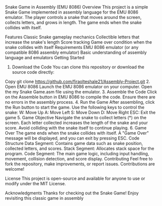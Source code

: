 Snake Game in Assembly (EMU 8086)
Overview
This project is a simple Snake Game implemented in assembly language for the EMU 8086 emulator. The player controls a snake that moves around the screen, collects letters, and grows in length. The game ends when the snake collides with itself.

Features
Classic Snake gameplay mechanics
Collectible letters that increase the snake's length
Score tracking
Game over condition when the snake collides with itself
Requirements
EMU 8086 emulator (or any compatible 8086 assembly emulator)
Basic understanding of assembly language and emulators
Getting Started
1. Download the Code
You can clone this repository or download the source code directly:


Copy
git clone https://github.com/firaolteshale21/Assembly-Project.git
2. Open EMU 8086
Launch the EMU 8086 emulator on your computer.
Open the my Snake Game.asm file using the emulator.
3. Assemble the Code
Click on the Assemble button in EMU 8086 to compile the code.
Ensure there are no errors in the assembly process.
4. Run the Game
After assembling, click the Run button to start the game.
Use the following keys to control the snake:
W: Move Up
A: Move Left
S: Move Down
D: Move Right
ESC: Exit the game
5. Game Objective
Navigate the snake to collect letters (*) on the screen.
Each letter collected increases the length of the snake and your score.
Avoid colliding with the snake itself to continue playing.
6. Game Over
The game ends when the snake collides with itself.
A "Game Over" message will be displayed, and you can exit by pressing ESC.
Code Structure
Data Segment: Contains game data such as snake position, collected letters, and scores.
Stack Segment: Allocates stack space for the program.
Code Segment: The main game logic, including input handling, movement, collision detection, and score display.
Contributing
Feel free to fork the repository, make improvements, or report issues. Contributions are welcome!

License
This project is open-source and available for anyone to use or modify under the MIT License.

Acknowledgments
Thanks for checking out the Snake Game! Enjoy revisiting this classic game in assembly
